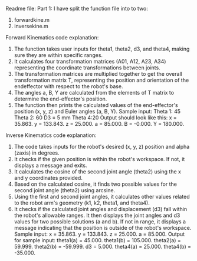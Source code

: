 Readme file:
Part 1:
I have split the function file into to two:
1. forwardkine.m
2. inversekine.m
   
Forward Kinematics code explanation:
1. The function takes user inputs for theta1, theta2, d3, and theta4, making sure
they are within specific ranges.
2. It calculates four transformation matrices (A01, A12, A23, A34) representing
the coordinate transformations between joints.
3. The transformation matrices are multiplied together to get the overall
transformation matrix T, representing the position and orientation of the endeffector
with respect to the robot's base.
4. The angles a, B, Y are calculated from the elements of T matrix to determine
the end-effector's position.
5. The function then prints the calculated values of the end-effector's position (x,
y, z) and Euler angles (a, B, Y).
Sample input:
Theta 1: 45
Theta 2: 60
D3 = 5 mm
Theta 4:20
Output should look like this:
x = 35.863.
y = 133.843.
z = 25.000.
a = 85.000.
B = -0.000.
Y = 180.000.

Inverse Kinematics code explanation:
1. The code takes inputs for the robot's desired (x, y, z) position and alpha (zaxis)
in degrees.
2. It checks if the given position is within the robot's workspace. If not, it
displays a message and exits.
3. It calculates the cosine of the second joint angle (theta2) using the x and y
coordinates provided.
4. Based on the calculated cosine, it finds two possible values for the second joint
angle (theta2) using arcsine.
5. Using the first and second joint angles, it calculates other values related to the
robot arm's geometry (k1, k2, theta1, and theta4).
6. It checks if the calculated joint angles and displacement (d3) fall within the
robot's allowable ranges. It then displays the joint angles and d3 values for two
possible solutions (a and b). If not in range, it displays a message indicating that
the position is outside of the robot's workspace.
Sample input:
x = 35.863.
y = 133.843.
z = 25.000.
a = 85.000.
Output for sample input:
theta1(a) = 45.000.
theta1(b) = 105.000.
theta2(a) = 59.999.
theta2(b) = -59.999.
d3 = 5.000.
theta4(a) = 25.000.
theta4(b) = -35.000.
